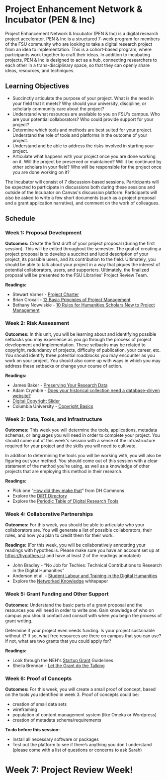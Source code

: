 # Project Enhancement Network & Incubator (PEN & Inc)

Project Enhancement Network & Incubator (PEN & Inc) is a digital research project accelerator. PEN & Inc is a structured 7-week program for members of the FSU community who are looking to take a digital research project from an idea to implementation. This is a cohort-based program, where participants work together to craft their ideas. In addition to incubating projects, PEN & Inc is designed to act as a hub, connecting researchers to each other in a trans-disciplinary space, so that they can openly share ideas, resources, and techniques.

## Learning Objectives

* Succinctly articulate the purpose of your project. What is the need in your field that it meets? Why should your university, discipline, or scholarly community care about the project?
* Understand what resources are available to you on FSU's campus. Who are your potential collaborators? Who could provide support for your project?
* Determine which tools and methods are best suited for your project. Understand the role of tools and platforms in the outcome of your project.
* Understand and be able to address the risks involved in starting your project.
* Articulate what happens with your project once you are done working on it. Will the project be preserved or maintained? Will it be continued by other scholars in your field? Who will be responsible for the project once you are done working on it?

The Incubator will consist of 7 discussion-based sessions. Participants will be expected to participate in discussions both during these sessions and outside of the Incubator on Canvas's discussion platform. Participants will also be asked to write a few short documents (such as a project proposal and a grant application narrative), and comment on the work of colleagues.

## Schedule

### Week 1: Proposal Development

**Outcomes:** Create the first draft of your project proposal (during the first session). This will be edited throughout the semester. The goal of creating a project proposal is to develop a succinct and lucid description of your project, its possible users, and its contribution to the field. Ultimately, you should be able to talk about your project in a way that piques the interest of potential collaborators, users, and supporters. Ultimately, the finalized proposal will be presented to the FSU Libraries' Project Review Team.

**Readings:**

* Stewart Varner - [Project Charter](https://stewartvarner.com/2014/05/06/project-charter/)
* Brian Croxall - [12 Basic Principles of Project Management](http://chronicle.com/blogs/profhacker/12-basic-principles-of-project-management/31421)
* Bethany Nowviskie - [10 Rules for Humanities Scholars New to Project Management](http://nowviskie.org/handouts/DH/10rules.pdf)

### Week 2: Risk Assessment

**Outcomes:** In this unit, you will be learning about and identifying possible setbacks you may experience as you go through the process of project development and implementation. These setbacks may be related to copyright, redundancy of projects, difficulty of publication, your career, etc. You should identify three potential roadblocks you may encounter as you work on your project. You should also come up with ways in which you may address these setbacks or change your course of action.

**Readings:**

* James Baker - [Preserving Your Research Data](http://programminghistorian.org/lessons/preserving-your-research-data)
* Adam Crymble - [Does your historical collection need a database-driven website?](http://digitalhumanities.org:8081/dhq/vol/9/1/000206/000206.html)
* [Digital Copyright Slider](http://librarycopyright.net/resources/digitalslider/)
* Columbia University - [Copyright Basics](https://copyright.columbia.edu/basics.html)

### Week 3: Data, Tools, and Infrastructure

**Outcomes:** This week you will determine the tools, applications, metadata schemas, or languages you will need in order to complete your project. You should come out of this week's session with a sense of the infrastructure required for your project and the skills you will need to cultivate.


In addition to determining the tools you will be working with, you will also be figuring out your method. You should come out of this session with a clear statement of the method you're using, as well as a knowledge of other projects that are employing this method in their research.

**Readings:**

* Pick one “[How did they make that](http://dhcommons.org/journal/issue-1)” from DH Commons
* Explore the [DiRT Directory](http://dirtdirectory.org/)
* Explore the [Periodic Table of Digital Research Tools](http://scalar.usc.edu/works/digital-research-resources/index)

### Week 4: Collaborative Partnerships

**Outcomes:** For this week, you should be able to articulate who your collaborators are. You will generate a list of possible collaborators, their roles, and how you plan to credit them for their work.

**Readings:** (For this week, you will be collaboratively annotating your readings with hypothes.is. Please make sure you have an account set up at https://hypothes.is/ and have at least 2 of the readings annotated)

* John Bradley - “No Job for Techies: Technical Contributions to Research in the Digital Humanities” 
* Anderson et al. - [Student Labour and Training in the Digital Humanities](http://www.digitalhumanities.org/dhq/vol/10/1/000233/000233.html) 
* Explore the [Networked Knowledge](http://personal.psu.edu/amm81/sci/) whitepaper

### Week 5: Grant Funding and Other Support

**Outcomes:** Understand the basic parts of a grant proposal and the resources you will need in order to write one. Gain knowledge of who on campus you should contact and consult with when you begin the process of grant writing.

Determine if your project even needs funding. Is your project sustainable without it? If so, what free resources are there on campus that you can use? If not, what are two grants that you could apply for?

**Readings:**

* Look through the NEH's [Startup Grant](http://www.neh.gov/files/grants/digital-humanities-start-sept-16-2015.pdf) Guidelines
* Sheila Brennan - [Let the Grant do the Talking](http://journalofdigitalhumanities.org/1-4/let-the-grant-do-the-talking-by-sheila-brennan/)

### Week 6: Proof of Concepts

**Outcomes:** For this week, you will create a small proof of concept, based on the tools you identified in week 3. Proof of concepts could be:
* creation of small data sets
* wireframing
* population of content management system (like Omeka or Wordpress)
* creation of metadata schema/requirements

**To do before this session:**
* Install all necessary software or packages
* Test out the platform to see if there’s anything you don’t understand (please come with a list of questions or concerns to ask Sarah) 

# Week 7: Project Review Week!
